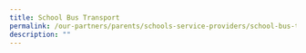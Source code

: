 ```yaml
---
title: School Bus Transport
permalink: /our-partners/parents/schools-service-providers/school-bus-transport/
description: ""
---
```

